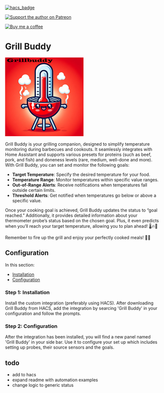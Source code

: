 [![hacs_badge](https://img.shields.io/badge/HACS-Default-orange.svg)](https://github.com/hacs/integration)

[![Support the author on Patreon][patreon-shield]][patreon]

[![Buy me a coffee][buymeacoffee-shield]][buymeacoffee]

[patreon-shield]: https://frenck.dev/wp-content/uploads/2019/12/patreon.png
[patreon]: https://www.patreon.com/dutchdatadude

[buymeacoffee]: https://www.buymeacoffee.com/dutchdatadude
[buymeacoffee-shield]: https://www.buymeacoffee.com/assets/img/custom_images/orange_img.png

# Grill Buddy
![](icon.png?raw=true)

Grill Buddy is your grilling companion, designed to simplify temperature monitoring during barbecues and cookouts. It seamlessly integrates with Home Assistant and supports various presets for proteins (such as beef, pork, and fish) and doneness levels (rare, medium, well-done and more). With Grill Buddy, you can set and monitor the following goals:

- **Target Temperature**: Specify the desired temperature for your food.
- **Temperature Range**: Monitor temperatures within specific value ranges.
- **Out-of-Range Alerts**: Receive notifications when temperatures fall outside certain limits.
- **Threshold Alerts**: Get notified when temperatures go below or above a specific value.

Once your cooking goal is achieved, Grill Buddy updates the status to “goal reached.” Additionally, it provides detailed information about your thermometer probe’s status based on the chosen goal. Plus, it even predicts when you’ll reach your target temperature, allowing you to plan ahead! 🌡️🔥🍖

Remember to fire up the grill and enjoy your perfectly cooked meals! 🎉🔥


## Configuration
In this section:
- [Installation](#step-1-installation)
- [Configuration](#step-2-configuration)
  
### Step 1: Installation
Install the custom integration (preferably using HACS). After downloading Grill Buddy from HACS, add the integration by searcing 'Grill Buddy' in your configuration and follow the prompts.

### Step 2: Configuration
After the integration has been installed, you will find a new panel named 'Grill Buddy' in your side bar. Use it to configure your set up which includes setting up probes, their source sensors and the goals.




## todo
- add to hacs
- expand readme with automation examples
- change logic to generic status

